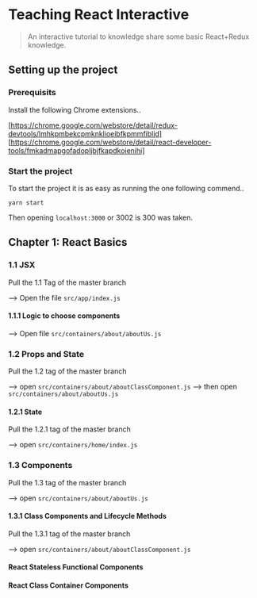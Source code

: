 # Teaching React Interactive

> An interactive tutorial to knowledge share some basic React+Redux knowledge.

## Setting up the project

### Prerequisits

Install the following Chrome extensions..

[https://chrome.google.com/webstore/detail/redux-devtools/lmhkpmbekcpmknklioeibfkpmmfibljd]
[https://chrome.google.com/webstore/detail/react-developer-tools/fmkadmapgofadopljbjfkapdkoienihi]

### Start the project

To start the project it is as easy as running the one following commend..

`yarn start`

Then opening `localhost:3000` or 3002 is 300 was taken.

## Chapter 1: React Basics

### 1.1 JSX

Pull the 1.1 Tag of the master branch

--> Open the file `src/app/index.js`

#### 1.1.1 Logic to choose components

--> Open file `src/containers/about/aboutUs.js`

### 1.2 Props and State

Pull the 1.2 tag of the master branch

--> open `src/containers/about/aboutClassComponent.js`
--> then open `src/containers/about/aboutUs.js`

#### 1.2.1 State

Pull the 1.2.1 tag of the master branch

--> open `src/containers/home/index.js`

### 1.3 Components

Pull the 1.3 tag of the master branch

--> open `src/containers/about/aboutUs.js`

#### 1.3.1 Class Components and Lifecycle Methods

Pull the 1.3.1 tag of the master branch

--> open `src/containers/about/aboutClassComponent.js`


#### React Stateless Functional Components




#### React Class Container Components